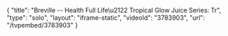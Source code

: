 {
    "title": "Breville -- Health Full Life\u2122 Tropical Glow Juice Series: Tr",
    "type": "solo",
    "layout": "iframe-static",
    "videoId": "3783903",
    "url": "\/tvpembed\/3783903"
}